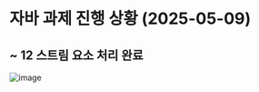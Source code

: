 # 자바 과제 진행 상황 (2025-05-09)
## ~ 12 스트림 요소 처리 완료
![image](https://github.com/user-attachments/assets/3fd71e0f-b097-47c5-9891-7650d3828705)
